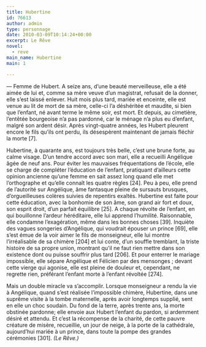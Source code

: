 ```yaml
---
title: Hubertine
id: 76613
author: admin
type: personnage
date: 2010-03-09T10:14:24+00:00
excerpt: Le Rêve
novel:
  - reve
main_name: Hubertine
main: 1

---
```

— Femme de Hubert. A seize ans, d&rsquo;une beauté merveilleuse, elle a été aimée de lui et, comme sa mère veuve d&rsquo;un magistrat, refusait de la donner, elle s&rsquo;est laissé enlever. Huit mois plus tard, mariée et enceinte, elle est venue au lit de mort de sa mère, celle-ci l&rsquo;a déshéritée et maudite, si bien que l&rsquo;enfant, né avant terme le même soir, est mort. Et depuis, au cimetière, l&rsquo;entêtée bourgeoise n&rsquo;a pas pardonné, car le ménage n&rsquo;a plus eu d&rsquo;enfant, malgré son ardent désir. Après vingt-quatre années, les Hubert pleurent encore le fils qu&rsquo;ils ont perdu, ils désespèrent maintenant de jamais fléchir la morte [7].

Hubertine, à quarante ans, est toujours très belle, c&rsquo;est une brune forte, au calme visage. D&rsquo;un tendre accord avec son mari, elle a recueilli Angélique âgée de neuf ans. Pour éviter les mauvaises fréquentations de l&rsquo;école, elle se charge de compléter l&rsquo;éducation de l&rsquo;enfant, pratiquant d&rsquo;ailleurs cette opinion ancienne qu&rsquo;une femme en sait assez long quand elle met l&rsquo;orthographe et qu&rsquo;elle connaît les quatre règles [24]. Peu à peu, elle prend de l&rsquo;autorité sur Angélique, âme fantasque pleine de sursauts brusques, d&rsquo;orgueilleuses colères suivies de repentirs exaltés. Hubertine est faite pour cette éducation, avec la bonhomie de son âme, son grand air fort et doux, son esprit droit, d&rsquo;un parfait équilibre [25]. A chaque révolte de l&rsquo;enfant, en qui bouillonne l&rsquo;ardeur héréditaire, elle lui apprend l&rsquo;humilité. Raisonnable, elle condamne l&rsquo;exagération, même dans les bonnes choses [39]. Inquiète des vagues songeries d&rsquo;Angélique, qui voudrait épouser un prince [69], elle s&rsquo;est émue de la voir aimer le fils de monseigneur, elle lui montre l&rsquo;irréalisable de sa chimère [204] et lui conte, d&rsquo;un souffle tremblant, la triste histoire de sa propre union, montrant qu&rsquo;il ne faut rien mettre dans son existence dont ou puisse souffrir plus tard [206]. Et pour enterrer le mariage impossible, elle sépare Angélique et Félicien par des mensonges ; devant cette vierge qui agonise, elle est pleine de douleur et, cependant, ne regrette rien, préférant l&rsquo;enfant morte à l&rsquo;enfant révoltée [274].

Mais un double miracle va s&rsquo;accomplir. Lorsque monseigneur a rendu la vie à Angélique, quand s&rsquo;est réalisée l&rsquo;impossible chimère, Hubertine, dans une suprême visite à la tombe maternelle, après avoir longtemps supplié, sent en elle un choc soudain. Du fond de la terre, après trente ans, la morte obstinée pardonne; elle envoie aux Hubert l&rsquo;enfant du pardon, si ardemment désiré et attendu. Et c&rsquo;est la récompense de la charité, de cette pauvre créature de misère, recueillie, un jour de neige, à la porte de la cathédrale, aujourd&rsquo;hui mariée à un prince, dans toute la pompe des grandes cérémonies [301]. _(Le Rêve.)_